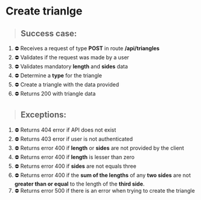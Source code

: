 # Create trianlge

> ## Success case:
1. ⛔️ Receives a request of type **POST** in route **/api/triangles**
1. ⛔️ Validates if the request was made by a user
1. ⛔️ Validates mandatory **length** and **sides** data
1. ⛔️ Determine a **type** for the triangle
1. ⛔️ Create a triangle with the data provided
1. ⛔️ Returns 200 with triangle data

> ## Exceptions:
1. ⛔️ Returns 404 error if API does not exist
1. ⛔️ Returns 403 error if user is not authenticated
1. ⛔️ Returns error 400 if **length** or **sides** are not provided by the client
1. ⛔️ Returns error 400 if **length** is lesser than zero
1. ⛔️ Returns error 400 if **sides** are not equals three
1. ⛔️ Returns error 400 if the **sum of the lengths** of any **two sides** are not **greater than or equal** to the length of the **third side**.
1. ⛔️ Returns error 500 if there is an error when trying to create the triangle
